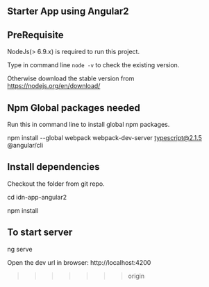 Starter App using Angular2
--------------------------

PreRequisite
------------
NodeJs(> 6.9.x) is required to run this project.

Type in command line `node -v` to check the existing version.

Otherwise download the stable version from https://nodejs.org/en/download/ 

Npm Global packages needed
--------------------------
Run this in command line to install global npm packages.

npm install --global webpack webpack-dev-server typescript@2.1.5 @angular/cli

Install dependencies
--------------------
Checkout the folder from git repo.

cd idn-app-angular2

npm install

To start server
---------------
ng serve

Open the dev url in browser: http://localhost:4200
>>>>>>> origin
